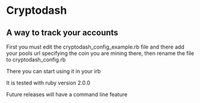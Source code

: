 Cryptodash
==========

A way to track your accounts
----------------------------

First you must edit the cryptodash_config_example.rb file and there add your pools url specifying the coin you are mining there, then rename the file to cryptodash_config.rb

There you can start using it in your irb

It is tested with ruby version 2.0.0

Future releases will have a command line feature